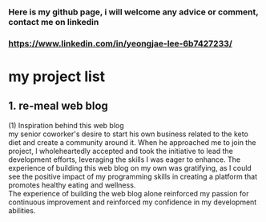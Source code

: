 ### Here is my github page, i will welcome any advice or comment, contact me on linkedin
### https://www.linkedin.com/in/yeongjae-lee-6b7427233/

# my project list 
## 1.  re-meal web blog
(1) Inspiration behind this web blog <br/>
my senior coworker's desire to start his own business related to the keto diet and create a community around it. 
When he approached me to join the project, I wholeheartedly accepted and took the initiative to lead the development efforts, leveraging the skills I was eager to enhance. 
The experience of building this web blog on my own was gratifying, as I could see the positive impact of my programming skills in creating a platform that promotes healthy eating and wellness.  
The experience of building the web blog alone reinforced my passion for continuous improvement and reinforced my confidence in my development abilities.


<!--
**yeongjaelee/yeongjaelee** is a ✨ _special_ ✨ repository because its `README.md` (this file) appears on your GitHub profile.

Here are some ideas to get you started:

- 🔭 I’m currently working on ...
- 🌱 I’m currently learning ...
- 👯 I’m looking to collaborate on ...
- 🤔 I’m looking for help with ...
- 💬 Ask me about ...
- 📫 How to reach me: ...
- 😄 Pronouns: ...
- ⚡ Fun fact: ...
-->
